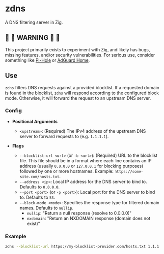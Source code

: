 # zdns

A DNS filtering server in Zig.

## 🚧 🚧 WARNING 🚧 🚧

This project primarily exists to experiment with Zig, and likely has bugs, missing features, and/or security vulnerabilities. For serious use, consider something like [Pi-Hole](https://github.com/pi-hole/pi-hole) or [AdGuard Home](https://github.com/AdguardTeam/AdGuardHome).

## Use

`zdns` filters DNS requests against a provided blocklist. If a requested domain is found in the blocklist, `zdns` will respond according to the configured block mode. Otherwise, it will forward the request to an upstream DNS server.

### Config

*   **Positional Arguments**
    *   `<upstream>`: (Required) The IPv4 address of the upstream DNS server to forward requests to (e.g. `1.1.1.1`).

*   **Flags**
    *   `--blocklist-url <url>` (or `-b <url>`): (Required) URL to the blocklist file. This file should be in a format where each line contains an IP address (usually `0.0.0.0` or `127.0.0.1` for blocking purposes) followed by one or more hostnames. Example: `https://some-site.com/hosts.txt`.
    *   `--address <ip>`: Local IP address for the DNS server to bind to. Defaults to `0.0.0.0`.
    *   `--port <port>` (or `-p <port>`): Local port for the DNS server to bind to. Defaults to `53`.
    *   `--block-mode <mode>`: Specifies the response type for filtered domain names. Defaults to `nullip`.
        *   `nullip`: "Return a null response (resolve to 0.0.0.0)"
        *   `nxdomain`: "Return an NXDOMAIN response (domain does not exist)"

### Example

```sh
zdns --blocklist-url https://my-blocklist-provider.com/hosts.txt 1.1.1.1
```
